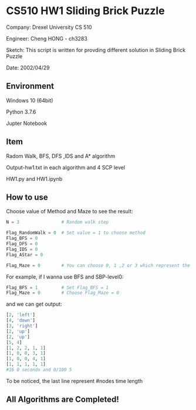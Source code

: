 # CS510 HW1 Sliding Brick Puzzle

 Company: Drexel University CS 510

 Engineer: Cheng HONG - ch3283
 
 Sketch: This script is written for provding different solution in Sliding Brick Puzzle
 
 Date: 2002/04/29


## Environment

 Windows 10 (64bit)

 Python 3.7.6

 Jupter Notebook

## Item

Radom Walk, BFS, DFS ,IDS and A* algorithm

Output-hw1.txt in each algorithm and 4 SCP level

HW1.py and HW1.ipynb

## How to use
Choose value of Method and Maze to see the result:

```python
N = 3                # Random walk step

Flag_RandomWalk = 0  # Set value = 1 to choose method
Flag_BFS = 0
Flag_DFS = 0
Flag_IDS = 0
Flag_AStar = 0

Flag_Maze = 0        # You can choose 0, 1 ,2 or 3 which represent the level of SBP
```

For example, if I wanna use BFS and SBP-level0:

```python
Flag_BFS = 1         # Set Flag_BFS = 1
Flag_Maze = 0        # Choose Flag_Maze = 0
```

and we can get output:
```python
[2, 'left']
[4, 'down']
[3, 'right']
[2, 'up']
[2, 'up']
[5, 4]
[1, 2, 2, 1, 1]
[1, 0, 0, 3, 1]
[1, 0, 0, 4, 1]
[1, 1, 1, 1, 1]
#16 0 seconds and 0/100 5
```
To be noticed, the last line represent #nodes time length

## All Algorithms are Completed!
